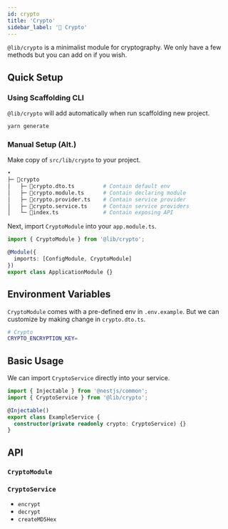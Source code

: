 ```yaml
---
id: crypto
title: 'Crypto'
sidebar_label: '🔐 Crypto'
---
```


`@lib/crypto` is a minimalist module for cryptography. We only have a few methods but you can add on if you wish.

## Quick Setup

### Using Scaffolding CLI

`@lib/crypto` will add automatically when run scaffolding new project.

```bash
yarn generate
```

### Manual Setup (Alt.)

Make copy of `src/lib/crypto` to your project.

```bash
•
├─ 📁crypto
│   ├─ 📄crypto.dto.ts         # Contain default env
│   ├─ 📄crypto.module.ts      # Contain declaring module
│   ├─ 📄crypto.provider.ts    # Contain service provider
│   ├─ 📄crypto.service.ts     # Contain service providers
│   └─ 📄index.ts              # Contain exposing API
```

Next, import `CryptoModule` into your `app.module.ts`.

```ts title="src/app.module.ts"
import { CryptoModule } from '@lib/crypto';

@Module({
  imports: [ConfigModule, CryptoModule]
})
export class ApplicationModule {}
```

## Environment Variables

`CryptoModule` comes with a pre-defined env in `.env.example`. But we can customize by making change in `crypto.dto.ts`.

```bash title=".env.example"
# Crypto
CRYPTO_ENCRYPTION_KEY=
```

## Basic Usage

We can import `CryptoService` directly into your service.

```ts title="example.service.ts"
import { Injectable } from '@nestjs/common';
import { CryptoService } from '@lib/crypto';

@Injectable()
export class ExampleService {
  constructor(private readonly crypto: CryptoService) {}
}
```

## API

### `CryptoModule`

### `CryptoService`

- `encrypt`
- `decrypt`
- `createMD5Hex`
